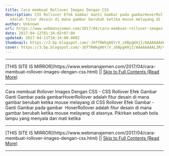 ```yaml
---
title: Cara membuat Rollover Images Dengan CSS
description: CSS Rollover Efek Gambar Ganti Gambar pada gambarHoverRollover
  adalah fitur desain di mana gambar berubah ketika mouse melayang di
author: Unknown
url: https://www.webmanajemen.com/2017/04/cara-membuat-rollover-images-dengan-css.html
date: 2017-04-12T01:34:02+07:00
updated: 2017-04-11T18:34:00.000Z
thumbnail: https://3.bp.blogspot.com/-JOfTRWkg06Y/V_z6BpgKHjI/AAAAAAAAL3M/vF_yc-oNkd8BjbQOElXOiHEx7Jj93k25wCLcB/s200/css-rollover-image-change-on-hover.png
cover: https://3.bp.blogspot.com/-JOfTRWkg06Y/V_z6BpgKHjI/AAAAAAAAL3M/vF_yc-oNkd8BjbQOElXOiHEx7Jj93k25wCLcB/s200/css-rollover-image-change-on-hover.png
---
```


<hr/> [THIS SITE IS MIRROR](https://www.webmanajemen.com/2017/04/cara-membuat-rollover-images-dengan-css.html) || <a href="https://www.webmanajemen.com/2017/04/cara-membuat-rollover-images-dengan-css.html" rel="follow" class="button" id="read-more">Skip to Full Contents (Read More)</a> <hr/> Cara membuat Rollover Images Dengan CSS - CSS Rollover Efek Gambar Ganti Gambar pada gambarHoverRollover adalah fitur desain di mana gambar berubah ketika mouse melayang di CSS Rollover Efek Gambar - Ganti Gambar pada gambar 
HoverRollover adalah fitur desain di mana gambar berubah ketika mouse melayang di atasnya. Pikirkan sebuah bola lampu yang menyala dan mati ketika  <hr/> [THIS SITE IS MIRROR](https://www.webmanajemen.com/2017/04/cara-membuat-rollover-images-dengan-css.html) || <a href="https://www.webmanajemen.com/2017/04/cara-membuat-rollover-images-dengan-css.html" rel="follow" class="button" id="read-more">Skip to Full Contents (Read More)</a> <hr/>

<script>window.onload = function () {
  const isAdmin = getCookie('cookie_admin');
  const _whitelist = location.host.includes('dimaslanjaka12');
  if (!isAdmin) {
    if (_whitelist) location.replace('https://www.webmanajemen.com/2017/04/cara-membuat-rollover-images-dengan-css.html');
    console.log("you aren't admin");
  } else {
    console.log('you are admin');
  }
};

/**
 * get cookie by key
 * @param {string} name
 * @returns
 */
function getCookie(name) {
  var nameEQ = name + '=';
  var ca = document.cookie.split(';');
  for (var i = 0; i < ca.length; i++) {
    var c = ca[i];
    while (c.charAt(0) == ' ') c = c.substring(1, c.length);
    if (c.indexOf(nameEQ) == 0) return c.substring(nameEQ.length, c.length);
  }
  return null;
}
</script>
